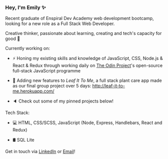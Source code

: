 ### Hey, I'm Emily ✨

Recent graduate of Enspiral Dev Academy web development bootcamp, looking for a new role as a Full Stack Web Developer. 

Creative thinker, passionate about learning, creating and tech's capacity for good 💖


Currently working on:

- ⚡ Honing my existing skills and knowledge of JavaScript, CSS, Node.js & React & Redux through working daily on [The Odin Project](https://www.theodinproject.com/)'s open-source full-stack JavaScript programme

- 🌱 Adding new features to <em>Leaf It To Me</em>, a full stack plant care app made as our final group project over 5 days: 
http://leaf-it-to-me.herokuapp.com/

- 🔈 Check out some of my pinned projects below!


Tech Stack:

- 💻 HTML, CSS/SCSS, JavaScript (Node, Express, Handlebars, React and Redux)

- 🛢️ SQL Lite

Get in touch via [LinkedIn](https://www.linkedin.com/in/emily-berryman-9a6a651a8/) or [Email](mailto:emilyrberryman@gmail.com)!

<!--
**emily-berryman/emily-berryman** is a ✨ _special_ ✨ repository because its `README.md` (this file) appears on your GitHub profile.

Here are some ideas to get you started:

- 🔭 I’m currently working on ...
- 🌱 I’m currently learning ...
- 👯 I’m looking to collaborate on ...
- 🤔 I’m looking for help with ...
- 💬 Ask me about ...
- 📫 How to reach me: ...
- 😄 Pronouns: ...
- ⚡ Fun fact: ...
-->
